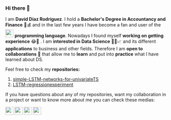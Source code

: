 ### Hi there 👋

I am __David Díaz Rodríguez__. I hold a __Bachelor's Degree in Accountancy and Finance__ :abacus::moneybag: and in the last few years I have become a fan and user of the <img src = 'https://www.r-project.org/logo/Rlogo.png' width = '25'> __programming language__. Nowadays I found myself __working on getting experience__ :joy::rofl: . I am __interested in Data Science__ :man_technologist::chart_with_upwards_trend: and its different __applications__ to business and other fields. Therefore I am __open to collaborations__ :handshake: that allow me to __learn__ and put into __practice__ what I have learned about DS.

Feel free to check my __repositories:__
1. [simple-LSTM-networks-for-univariateTS](https://github.com/davidrsch/simple-LSTM-networks-for-univariateTS)
2. [LSTM-regressionexperiment](https://github.com/davidrsch/LSTM-regressionexperiment)

If you have questions about any of my repositories, want my collaboration in a project or want to know more about me you can check these medias:
<div>
  <a href='mailto:daviddrsch@gmail.com'><img src='https://drive.google.com/uc?export=view&id=15XuS0O_CprAAgi3r63dRKjphNxMBvBTx' width = '25' height = '25'></a>
  <a href = 'https://www.linkedin.com/in/david-d-6257951b8'><img src='https://drive.google.com/uc?export=view&id=1_22r0XZY_7uwqdx6u5resn-IwrcuVkMI' width = '25'></a>
  <a href = 'https://stackoverflow.com/users/12660035/david-d%c3%adaz?tab=profile'><img src= 'https://drive.google.com/uc?export=view&id=1t9qx-VTq0_f9fwxENzJARQICRGWlRSaC' width = '25'></a>
  <a href = 'https://orcid.org/0000-0002-0927-9795'><img src = 'https://drive.google.com/uc?export=view&id=1Ur729sBUrSJiYo8LNwNd8zVw1490DaJG' width = '25'></a>
</div>
<!--
<p align = 'center'><b>Support:</b></p>
<div align = 'center'>
<a href = 'https://drive.google.com/uc?export=view&id=1qxCy-QLbhG8t_KakHSU24af0Z_CjzKBq'><img src = 'https://drive.google.com/uc?export=view&id=1Z66_53tz5VtXBUxkB0qEqrGDK9BvkbqP' width='25%' height = '2%'/></a>
<a href = 'https://drive.google.com/uc?export=view&id=1cDTplii0HMth8ys6NSQjfLwL70i2TnC4'><img src = 'https://drive.google.com/uc?export=view&id=1O2OYSRznWTO05XRAF5egAZRHXVBtQS-J' width='25%' height = '2%'/></a>
<a href = 'https://drive.google.com/uc?export=view&id=1U2vwzXhIWBMGT0LGw7RUPt9MxPG3iIBf'><img src = 'https://drive.google.com/uc?export=view&id=1k-Fo8gwwMxZzvEK6mRG9Om0_4BkdvkHn' width='25%' height = '2%'/></a>
</div>
 -->
